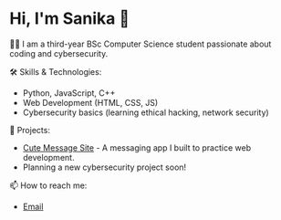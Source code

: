 # Hi, I'm Sanika 👋

👩‍🎓 I am a third-year BSc Computer Science student passionate about coding and cybersecurity.

🛠️ Skills & Technologies:
- Python, JavaScript, C++
- Web Development (HTML, CSS, JS)
- Cybersecurity basics (learning ethical hacking, network security)

📂 Projects:
- [Cute Message Site](https://sanika2642-blip.github.io/cute-message-site/) - A messaging app I built to practice web development.
- Planning a new cybersecurity project soon!

📫 How to reach me:
- [Email](sanika2642@gmail.com)
